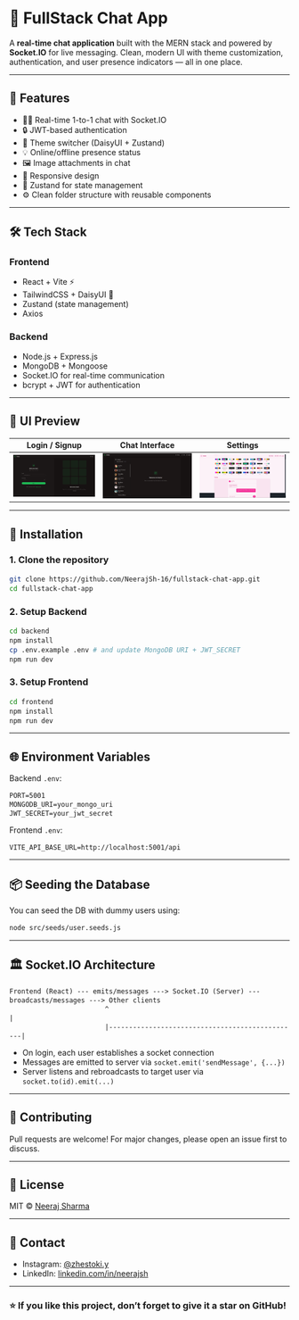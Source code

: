 # 💬 FullStack Chat App

A **real-time chat application** built with the MERN stack and powered by **Socket.IO** for live messaging. Clean, modern UI with theme customization, authentication, and user presence indicators — all in one place.

---

## 🚀 Features

- 🧑‍💬 Real-time 1-to-1 chat with Socket.IO
- 🔒 JWT-based authentication
- 🌸 Theme switcher (DaisyUI + Zustand)
- 💡 Online/offline presence status
- 🖼️ Image attachments in chat
- 🌈 Responsive design
- 🧠 Zustand for state management
- ⚙️ Clean folder structure with reusable components

---

## 🛠️ Tech Stack

### Frontend
- React + Vite ⚡
- TailwindCSS + DaisyUI 💅
- Zustand (state management)
- Axios

### Backend
- Node.js + Express.js
- MongoDB + Mongoose
- Socket.IO for real-time communication
- bcrypt + JWT for authentication

---

## 📸 UI Preview

| Login / Signup | Chat Interface | Settings |
|----------------|----------------|----------|
| ![Login](/frontend/public/login.png) | ![Chat](/frontend/public/chat.png) | ![Theme](/frontend/public/theme.png) |

---

## 🔧 Installation

### 1. Clone the repository

```bash
git clone https://github.com/NeerajSh-16/fullstack-chat-app.git
cd fullstack-chat-app
```

### 2. Setup Backend

```bash
cd backend
npm install
cp .env.example .env # and update MongoDB URI + JWT_SECRET
npm run dev
```

### 3. Setup Frontend

```bash
cd frontend
npm install
npm run dev
```

---

## 🌐 Environment Variables

Backend `.env`:

```
PORT=5001
MONGODB_URI=your_mongo_uri
JWT_SECRET=your_jwt_secret
```

Frontend `.env`:

```
VITE_API_BASE_URL=http://localhost:5001/api
```

---

## 📦 Seeding the Database

You can seed the DB with dummy users using:

```bash
node src/seeds/user.seeds.js
```

---

## 🏛️ Socket.IO Architecture

```text
Frontend (React) --- emits/messages ---> Socket.IO (Server) --- broadcasts/messages ---> Other clients
                        ^                                                |
                        |------------------------------------------------|
```

- On login, each user establishes a socket connection
- Messages are emitted to server via `socket.emit('sendMessage', {...})`
- Server listens and rebroadcasts to target user via `socket.to(id).emit(...)`

---

## 🤝 Contributing

Pull requests are welcome! For major changes, please open an issue first to discuss.

---

## 📜 License

MIT © [Neeraj Sharma](https://github.com/NeerajSh-16)

---

## 💬 Contact

- Instagram: [@zhestoki.y](https://instagram.com/zhestoki.y)
- LinkedIn: [linkedin.com/in/neerajsh](https://linkedin.com/in/neerajsh)

---

### ⭐ If you like this project, don’t forget to give it a star on GitHub!

